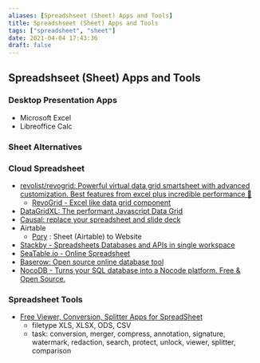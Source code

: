 ```yaml
---
aliases: [Spreadshseet (Sheet) Apps and Tools]
title: Spreadshseet (Sheet) Apps and Tools
tags: ["spreadsheet", "sheet"]
date: 2021-04-04 17:43:36
draft: false
---
```


## Spreadshseet (Sheet) Apps and Tools

### Desktop Presentation Apps

- Microsoft Excel
- Libreoffice Calc

### Sheet Alternatives

### Cloud Spreadsheet

- [revolist/revogrid: Powerful virtual data grid smartsheet with advanced customization. Best features from excel plus incredible performance 🔋](https://github.com/revolist/revogrid)
    - [RevoGrid - Excel like data grid component](https://revolist.github.io/revogrid/)
- [DataGridXL: The performant Javascript Data Grid](https://www.datagridxl.com/)
- [Causal: replace your spreadsheet and slide deck](https://www.causal.app/)
- Airtable
  - [Pory](https://pory.io/) : Sheet (Airtable) to Website
- [Stackby - Spreadsheets Databases and APIs in single workspace](https://stackby.com/)
- [SeaTable.io - Online Spreadsheet](https://seatable.io/en/)
- [Baserow: Open source online database tool](https://baserow.io/)
- [NocoDB - Turns your SQL database into a Nocode platform. Free & Open Source.](https://nocodb.com/)

### Spreadsheet Tools

- [Free Viewer, Conversion, Splitter Apps for SpreadSheet](https://products.fileformat.app/spreadsheet/)
	- filetype XLS, XLSX, ODS, CSV
	- task: conversion, merger, compress, annotation, signature, watermark, redaction, search, protect, unlock, viewer, splitter, comparison
